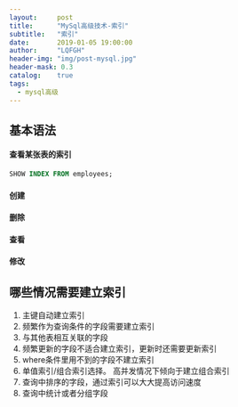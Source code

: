 ```yaml
---
layout:     post
title:      "MySql高级技术-索引"
subtitle:   "索引"
date:       2019-01-05 19:00:00
author:     "LQFGH"
header-img: "img/post-mysql.jpg"
header-mask: 0.3
catalog:    true
tags:
  - mysql高级
---
```



## 基本语法

#### **查看某张表的索引**

```sql
SHOW INDEX FROM employees;
```

#### **创建**


#### **删除**


#### **查看**


#### **修改**



## 哪些情况需要建立索引

1. 主键自动建立索引
2. 频繁作为查询条件的字段需要建立索引
3. 与其他表相互关联的字段
4. 频繁更新的字段不适合建立索引，更新时还需要更新索引
5. where条件里用不到的字段不建立索引
6. 单值索引/组合索引选择。  高并发情况下倾向于建立组合索引
7. 查询中排序的字段，通过索引可以大大提高访问速度
8. 查询中统计或者分组字段
